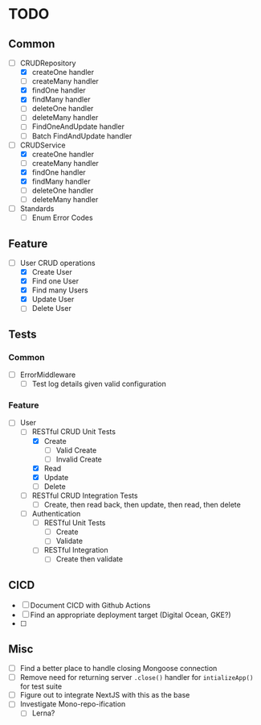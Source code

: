 # TODO

## Common
- [ ] CRUDRepository
  - [x] createOne handler
  - [ ] createMany handler
  - [x] findOne handler
  - [x] findMany handler
  - [ ] deleteOne handler
  - [ ] deleteMany handler
  - [ ] FindOneAndUpdate handler
  - [ ] Batch FindAndUpdate handler
- [ ] CRUDService
  - [x] createOne handler
  - [ ] createMany handler
  - [x] findOne handler
  - [x] findMany handler
  - [ ] deleteOne handler
  - [ ] deleteMany handler
- [ ] Standards
  - [ ] Enum Error Codes
## Feature
- [ ] User CRUD operations
  - [x] Create User
  - [x] Find one User
  - [x] Find many Users
  - [x] Update User
  - [ ] Delete User

## Tests
### Common
- [ ] ErrorMiddleware
  - [ ] Test log details given valid configuration
### Feature
- [ ] User
  - [ ] RESTful CRUD Unit Tests
    - [x] Create
      - [ ] Valid Create
      - [ ] Invalid Create
    - [x] Read
    - [x] Update
    - [ ] Delete
  - [ ] RESTful CRUD Integration Tests
    - [ ] Create, then read back, then update, then read, then delete
  - [ ] Authentication
    - [ ] RESTful Unit Tests
      - [ ] Create
      - [ ] Validate
    - [ ] RESTful Integration
      - [ ] Create then validate
## CICD
- [ ] Document CICD with Github Actions
- [ ] Find an appropriate deployment target (Digital Ocean, GKE?)
- [ ] 
## Misc
- [ ] Find a better place to handle closing Mongoose connection
- [ ] Remove need for returning server `.close()` handler for `intializeApp()` for test suite
- [ ] Figure out to integrate NextJS with this as the base
- [ ] Investigate Mono-repo-ification 
  - [ ] Lerna?